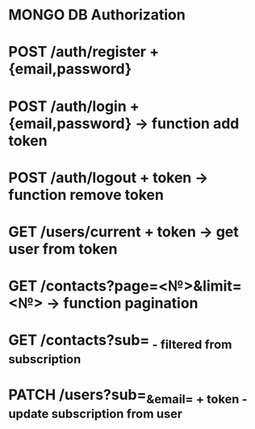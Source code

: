 # MONGO DB Authorization

# POST /auth/register + {email,password}

# POST /auth/login + {email,password} -> function add token

# POST /auth/logout + token -> function remove token

# GET /users/current + token -> get user from token

# GET /contacts?page=<№>&limit=<№> -> function pagination

# GET /contacts?sub=<sub> - filtered from subscription

# PATCH /users?sub=<sub>&email=<email> + token - update subscription from user
